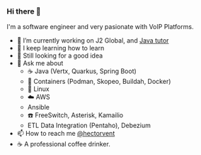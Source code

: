 ### Hi there 👋

I'm a software engineer and very pasionate with VoIP Platforms.   

- 🔭 I’m currently working on J2 Global, and  [Java tutor](https://www.wyzant.com/Tutors/hectorvent)
- 🌱 I keep learning how to learn
- 👯 Still looking for a good idea
- 💬 Ask me about 
  - :coffee: Java (Vertx, Quarkus, Spring Boot) 
  - :whale2: Containers (Podman, Skopeo, Buildah, Docker) 
  - :penguin: Linux
  - :cloud: AWS
  - Ansible
  - :phone: FreeSwitch, Asterisk, Kamailio
  - ETL Data Integration (Pentaho), Debezium
- :mailbox: How to reach me [@hectorvent](https://twitter.com/hectorvent)
- :coffee: A professional coffee drinker.
